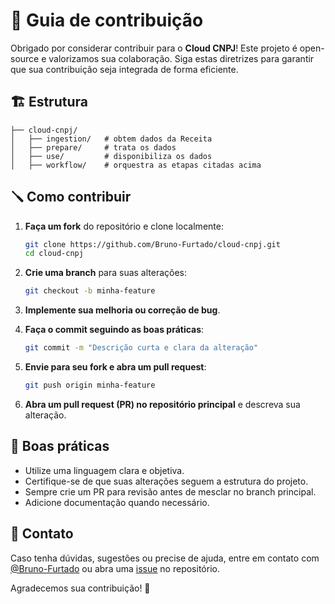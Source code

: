 # 📜 Guia de contribuição

Obrigado por considerar contribuir para o **Cloud CNPJ**! Este projeto é open-source e valorizamos sua colaboração. Siga estas diretrizes para garantir que sua contribuição seja integrada de forma eficiente.

## 🏗 Estrutura

```
├── cloud-cnpj/
│   ├── ingestion/   # obtem dados da Receita
│   ├── prepare/     # trata os dados
│   ├── use/         # disponibiliza os dados
│   ├── workflow/    # orquestra as etapas citadas acima
```

## 🪛 Como contribuir

1. **Faça um fork** do repositório e clone localmente:
   ```bash
   git clone https://github.com/Bruno-Furtado/cloud-cnpj.git
   cd cloud-cnpj
   ```

2. **Crie uma branch** para suas alterações:
   ```bash
   git checkout -b minha-feature
   ```

3. **Implemente sua melhoria ou correção de bug**.

4. **Faça o commit seguindo as boas práticas**:
   ```bash
   git commit -m "Descrição curta e clara da alteração"
   ```

5. **Envie para seu fork e abra um pull request**:
   ```bash
   git push origin minha-feature
   ```

6. **Abra um pull request (PR) no repositório principal** e descreva sua alteração.

## 🥇 Boas práticas

- Utilize uma linguagem clara e objetiva.
- Certifique-se de que suas alterações seguem a estrutura do projeto.
- Sempre crie um PR para revisão antes de mesclar no branch principal.
- Adicione documentação quando necessário.

## 📢 Contato

Caso tenha dúvidas, sugestões ou precise de ajuda, entre em contato com [@Bruno-Furtado](https://github.com/Bruno-Furtado) ou abra uma [issue](https://github.com/Bruno-Furtado/cloud-cnpj/issues) no repositório.

Agradecemos sua contribuição! 🚀

